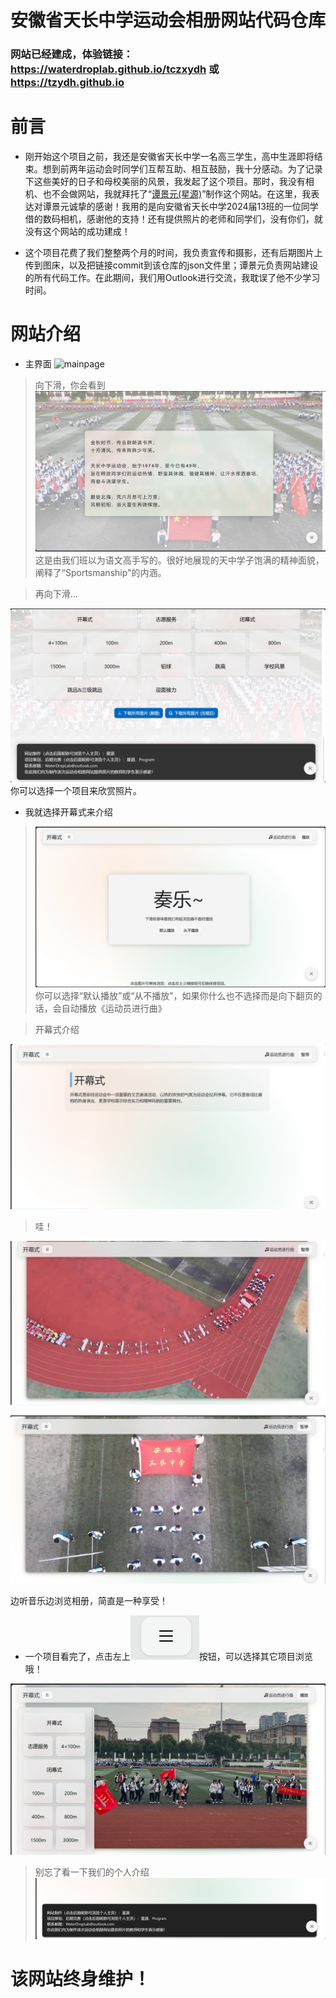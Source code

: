 # 安徽省天长中学运动会相册网站代码仓库
### 网站已经建成，体验链接：https://waterdroplab.github.io/tczxydh 或 https://tzydh.github.io

# 前言

- 刚开始这个项目之前，我还是安徽省天长中学一名高三学生，高中生涯即将结束。想到前两年运动会时同学们互帮互助、相互鼓励，我十分感动。为了记录下这些美好的日子和母校美丽的风景，我发起了这个项目。那时，我没有相机、也不会做网站，我就拜托了“[谭景元(星源)](https://github.com/tjy-gitnub)”制作这个网站。在这里，我表达对谭景元诚挚的感谢！我用的是向安徽省天长中学2024届13班的一位同学借的数码相机，感谢他的支持！还有提供照片的老师和同学们，没有你们，就没有这个网站的成功建成！

- 这个项目花费了我们整整两个月的时间，我负责宣传和摄影，还有后期图片上传到图床，以及把链接commit到该仓库的json文件里；谭景元负责网站建设的所有代码工作。在此期间，我们用Outlook进行交流，我耽误了他不少学习时间。

# 网站介绍

- 主界面
![mainpage](Readme/mainpage.png)

>向下滑，你会看到
![alt text](Readme/maintext.png)
这是由我们班以为语文高手写的。很好地展现的天中学子饱满的精神面貌，阐释了“Sportsmanship"的内涵。

> 再向下滑...

![alt text](Readme/mainchioce.png)
你可以选择一个项目来欣赏照片。


- 我就选择开幕式来介绍

> ![alt text](Readme/open-ceremony-music.png)
你可以选择“默认播放”或“从不播放”，如果你什么也不选择而是向下翻页的话，会自动播放《运动员进行曲》

> 开幕式介绍

![alt text](Readme/introduction.png)

> 哇！

![alt text](Readme/1.png)

![alt text](Readme/image-1.png)

边听音乐边浏览相册，简直是一种享受！

- 一个项目看完了，点击左上![alt text](Readme/menu.png)按钮，可以选择其它项目浏览哦！

![alt text](Readme/finish.png)

> 别忘了看一下我们的个人介绍
![alt text](Readme\foot.png)

# 该网站终身维护！
